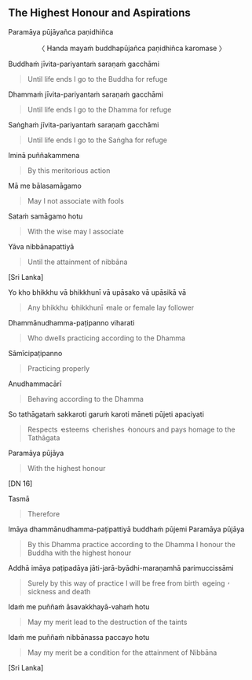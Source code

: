 ## The Highest Honour and Aspirations<a id="highest-honour-aspirations"></a>
Paramāya pūjāyañca paṇidhiñca

<center>
〈 Handa mayaṁ buddhapūjañca paṇidhiñca karomase 〉
</center>

Buddhaṁ jīvita-pariyantaṁ saraṇaṁ gacchāmi

<div class="english">

> Until life ends I go to the Buddha for refuge

</div>

Dhammaṁ jīvita-pariyantaṁ saraṇaṁ gacchāmi

<div class="english">

> Until life ends I go to the Dhamma for refuge

</div>

Saṅghaṁ jīvita-pariyantaṁ saraṇaṁ gacchāmi

<div class="english">

> Until life ends I go to the Saṅgha for refuge

</div>

Iminā puññakammena

<div class="english">

> By this meritorious action

</div>

Mā me bālasamāgamo

<div class="english">

> May I not associate with fools

</div>

Sataṁ samāgamo hotu

<div class="english">

> With the wise may I associate

</div>

Yāva nibbānapattiyā

<div class="english">

> Until the attainment of nibbāna

</div>

[Sri Lanka]

Yo kho bhikkhu vā bhikkhunī vā upāsako vā upāsikā vā

<div class="english">

> Any bhikkhu  ̓  bhikkhunī  ̓  male or female lay follower

</div>

Dhammānudhamma-paṭipanno viharati

<div class="english">

> Who dwells practicing according to the Dhamma

</div>

Sāmīcipaṭipanno

<div class="english">

> Practicing properly

</div>

Anudhammacārī

<div class="english">

> Behaving according to the Dhamma

</div>

So tathāgataṁ sakkaroti garuṁ karoti māneti pūjeti apaciyati

<div class="english">

> Respects  ̓  esteems  ̓  cherishes  ̓  honours and pays homage to the Tathāgata

</div>

Paramāya pūjāya

<div class="english">

> With the highest honour

</div>

[DN 16]

Tasmā

<div class="english">

> Therefore

</div>

Imāya dhammānudhamma-paṭipattiyā buddhaṁ pūjemi
Paramāya pūjāya

<div class="english">

> By this Dhamma practice according to the Dhamma
> I honour the Buddha with the highest honour

</div>

Addhā imāya paṭipadāya jāti-jarā-byādhi-maraṇamhā parimuccissāmi

<div class="english">

> Surely by this way of practice
> I will be free from birth  ̓  ageing  ̓  sickness and death

</div>

Idaṁ me puññaṁ āsavakkhayā-vahaṁ hotu

<div class="english">

> May my merit lead to the destruction of the taints

</div>

Idaṁ me puññaṁ nibbānassa paccayo hotu

<div class="english">

> May my merit be a condition for the attainment of Nibbāna

</div>

[Sri Lanka]
